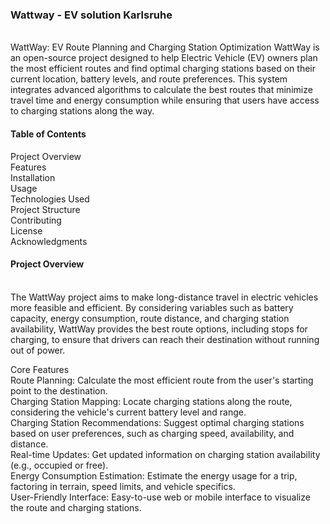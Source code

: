  <h3>Wattway - EV solution Karlsruhe </h3> <br>
WattWay: EV Route Planning and Charging Station Optimization
WattWay is an open-source project designed to help Electric Vehicle (EV) owners plan the most efficient routes and find optimal charging stations based on their current location, battery levels, and route preferences. This system integrates advanced algorithms to calculate the best routes that minimize travel time and energy consumption while ensuring that users have access to charging stations along the way.

<h4> Table of Contents </h4>  
Project Overview <br>
Features <br>
Installation<br>
Usage <br>
Technologies Used <br>
Project Structure <br>
Contributing <br>
License <br>
Acknowledgments <br>

<h4>Project Overview </h4> <br>
The WattWay project aims to make long-distance travel in electric vehicles more feasible and efficient. By considering variables such as battery capacity, energy consumption, route distance, and charging station availability, WattWay provides the best route options, including stops for charging, to ensure that drivers can reach their destination without running out of power. <br>

Core Features <br>
Route Planning: Calculate the most efficient route from the user's starting point to the destination. <br>
Charging Station Mapping: Locate charging stations along the route, considering the vehicle's current battery level and range. <br>
Charging Station Recommendations: Suggest optimal charging stations based on user preferences, such as charging speed, availability, and distance. <br>
Real-time Updates: Get updated information on charging station availability (e.g., occupied or free). <br>
Energy Consumption Estimation: Estimate the energy usage for a trip, factoring in terrain, speed limits, and vehicle specifics. <br>
User-Friendly Interface: Easy-to-use web or mobile interface to visualize the route and charging stations.
